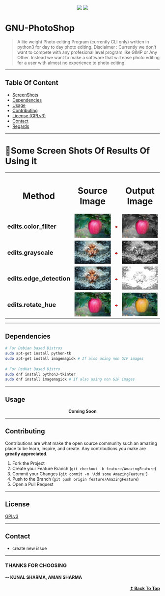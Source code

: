 <p align="center">
    <a href="LICENCE"><img src="https://shields.io/badge/license-GPLv3-brightgreen"/></a>
    <a><img src="https://img.shields.io/github/last-commit/Happy-Kunal/GNU-PhotoShop?logo=github" href="#"/></a>
</p>

# GNU-PhotoShop

> A lite weight Photo editing Program (currently CLI only) written in python3 for day to day photo editing.
> Disclaimer : Currently we don't want to compete with any profesional level program like GIMP or Any Other.
> Instead we want to make a software that will ease photo editing for a user with almost no experience to photo editing.

---

## Table Of Content

* [ScreenShots](#🚀some-screen-shots-of-results-of-using-it)
* [Dependencies](#dependencies)
* [Usage](#usage)
* [Contributing](#contributing)
* [License (GPLv3)](#license)
* [Contact](#contact)
* [Regards](#thanks-for-choosing)

---

# 🚀Some Screen Shots Of Results Of Using it
<div align="center">
  <table>
    <tr>
      <th><div align="center"><h1>Method</h1></div></th>
      <th><div align="center"><h1>Source Image</h1></div></th>
      <th></th>
      <th><div align="center"><h1>Output Image</h1></div></th>
    </tr>
    <!-- colorfilter -->
    <!--  -->
    <tr>
      <td><b style="font-size:20px">edits.color_filter</b></td>
      <td>
        <div align="center">
          <img src="imageFiles/apple3.gif"/>
        </div>
      </td>
      <td>
        <div align="center">
          <img src="imageFiles/forReadme/Arrow.png"/>
        </div>
      </td>
      <td>
        <div align="center">
          <img src="imageFiles/Outputs/apple3_color_filter.png"/>
        </div>
      </td>
    </tr>
    <!--  -->
    <!-- grayscale -->
    <tr>
      <td><b style="font-size:20px">edits.grayscale</b></td>
      <td>
        <div align="center">
          <img src="imageFiles/tiger.gif"/>
        </div>
      </td>
      <td>
        <div align="center">
          <img src="imageFiles/forReadme/Arrow.png"/>
        </div>
      </td>
      <td>
        <div align="center">
          <img src="imageFiles/Outputs/tiger_grey.gif"/>
        </div>
      </td>
    </tr>
    <!--  -->
    <!-- edge_detection -->
    <tr>
      <td><b style="font-size:20px">edits.edge_detection</b></td>
      <td>
        <div align="center">
          <img src="imageFiles/tiger.gif"/>
        </div>
      </td>
      <td>
        <div align="center">
          <img src="imageFiles/forReadme/Arrow.png"/>
        </div>
      </td>
      <td>
        <div align="center">
          <img src="imageFiles/Outputs/tiger_edge_detection.png"/>
        </div>
      </td>
    </tr>
    <!--  -->
    <!-- rotate_hue -->
    <tr>
      <td><b style="font-size:20px">edits.rotate_hue</b></td>
      <td>
        <div align="center">
          <img src="imageFiles/apple3.jpg"/>
        </div>
      </td>
      <td>
        <div align="center">
          <img src="imageFiles/forReadme/Arrow.png"/>
        </div>
      </td>
      <td>
        <div align="center">
          <img src="imageFiles/Outputs/apple3_rotate_hue.png"/>
        </div>
      </td>
    </tr>
    
  </table>
</div>

---

## Dependencies

```bash
# For Debian based Distros
sudo apt-get install python-tk
sudo apt-get install imagemagick # If also using non GIF images

# For RedHat Based Distro
sudo dnf install python3-tkinter
sudo dnf install imagemagick # If also using non GIF images
```

---

## Usage

<p align="center">
<b>Coming Soon</b>
</p>

---
## Contributing
Contributions are what make the open source community such an amazing place to be learn, inspire, and create. Any contributions you make are **greatly appreciated**.

1. Fork the Project
2. Create your Feature Branch (`git checkout -b feature/AmazingFeature`)
3. Commit your Changes (`git commit -m 'Add some AmazingFeature'`)
4. Push to the Branch (`git push origin feature/AmazingFeature`)
5. Open a Pull Request

---
## License
[GPLv3](LICENSE)

---
## Contact
* create new issue
---

### THANKS FOR CHOOSING
#### -- KUNAL SHARMA, AMAN SHARMA

<div align="right">
  <b><a href="#gnu-photoshop">↥ Back To Top</a></b>
</div>	

